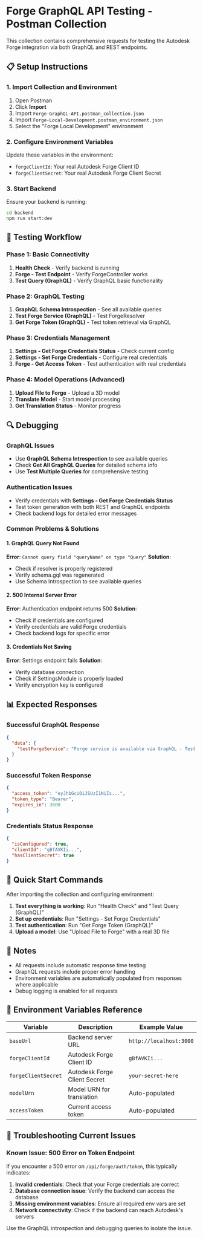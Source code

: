 # Forge GraphQL API Testing - Postman Collection

This collection contains comprehensive requests for testing the Autodesk Forge integration via both GraphQL and REST endpoints.

## 📋 Setup Instructions

### 1. Import Collection and Environment
1. Open Postman
2. Click **Import** 
3. Import `Forge-GraphQL-API.postman_collection.json`
4. Import `Forge-Local-Development.postman_environment.json`
5. Select the "Forge Local Development" environment

### 2. Configure Environment Variables
Update these variables in the environment:
- `forgeClientId`: Your real Autodesk Forge Client ID
- `forgeClientSecret`: Your real Autodesk Forge Client Secret

### 3. Start Backend
Ensure your backend is running:
```bash
cd backend
npm run start:dev
```

## 🧪 Testing Workflow

### Phase 1: Basic Connectivity
1. **Health Check** - Verify backend is running
2. **Forge - Test Endpoint** - Verify ForgeController works
3. **Test Query (GraphQL)** - Verify GraphQL basic functionality

### Phase 2: GraphQL Testing
1. **GraphQL Schema Introspection** - See all available queries
2. **Test Forge Service (GraphQL)** - Test ForgeResolver
3. **Get Forge Token (GraphQL)** - Test token retrieval via GraphQL

### Phase 3: Credentials Management
1. **Settings - Get Forge Credentials Status** - Check current config
2. **Settings - Set Forge Credentials** - Configure real credentials
3. **Forge - Get Access Token** - Test authentication with real credentials

### Phase 4: Model Operations (Advanced)
1. **Upload File to Forge** - Upload a 3D model
2. **Translate Model** - Start model processing
3. **Get Translation Status** - Monitor progress

## 🔍 Debugging

### GraphQL Issues
- Use **GraphQL Schema Introspection** to see available queries
- Check **Get All GraphQL Queries** for detailed schema info
- Use **Test Multiple Queries** for comprehensive testing

### Authentication Issues
- Verify credentials with **Settings - Get Forge Credentials Status**
- Test token generation with both REST and GraphQL endpoints
- Check backend logs for detailed error messages

### Common Problems & Solutions

#### 1. GraphQL Query Not Found
**Error**: `Cannot query field "queryName" on type "Query"`
**Solution**: 
- Check if resolver is properly registered
- Verify schema.gql was regenerated
- Use Schema Introspection to see available queries

#### 2. 500 Internal Server Error
**Error**: Authentication endpoint returns 500
**Solution**:
- Check if credentials are configured
- Verify credentials are valid Forge credentials
- Check backend logs for specific error

#### 3. Credentials Not Saving
**Error**: Settings endpoint fails
**Solution**:
- Verify database connection
- Check if SettingsModule is properly loaded
- Verify encryption key is configured

## 📊 Expected Responses

### Successful GraphQL Response
```json
{
  "data": {
    "testForgeService": "Forge service is available via GraphQL - Test successful v5!"
  }
}
```

### Successful Token Response
```json
{
  "access_token": "eyJhbGciOiJSUzI1NiIs...",
  "token_type": "Bearer",
  "expires_in": 3600
}
```

### Credentials Status Response
```json
{
  "isConfigured": true,
  "clientId": "gBfAVKIi...",
  "hasClientSecret": true
}
```

## 🚀 Quick Start Commands

After importing the collection and configuring environment:

1. **Test everything is working**: Run "Health Check" and "Test Query (GraphQL)"
2. **Set up credentials**: Run "Settings - Set Forge Credentials" 
3. **Test authentication**: Run "Get Forge Token (GraphQL)"
4. **Upload a model**: Use "Upload File to Forge" with a real 3D file

## 📝 Notes

- All requests include automatic response time testing
- GraphQL requests include proper error handling
- Environment variables are automatically populated from responses where applicable
- Debug logging is enabled for all requests

## 🔧 Environment Variables Reference

| Variable | Description | Example Value |
|----------|-------------|---------------|
| `baseUrl` | Backend server URL | `http://localhost:3000` |
| `forgeClientId` | Autodesk Forge Client ID | `gBfAVKIi...` |
| `forgeClientSecret` | Autodesk Forge Client Secret | `your-secret-here` |
| `modelUrn` | Model URN for translation | Auto-populated |
| `accessToken` | Current access token | Auto-populated |

## 🚨 Troubleshooting Current Issues

### Known Issue: 500 Error on Token Endpoint
If you encounter a 500 error on `/api/forge/auth/token`, this typically indicates:

1. **Invalid credentials**: Check that your Forge credentials are correct
2. **Database connection issue**: Verify the backend can access the database
3. **Missing environment variables**: Ensure all required env vars are set
4. **Network connectivity**: Check if the backend can reach Autodesk's servers

Use the GraphQL introspection and debugging queries to isolate the issue.